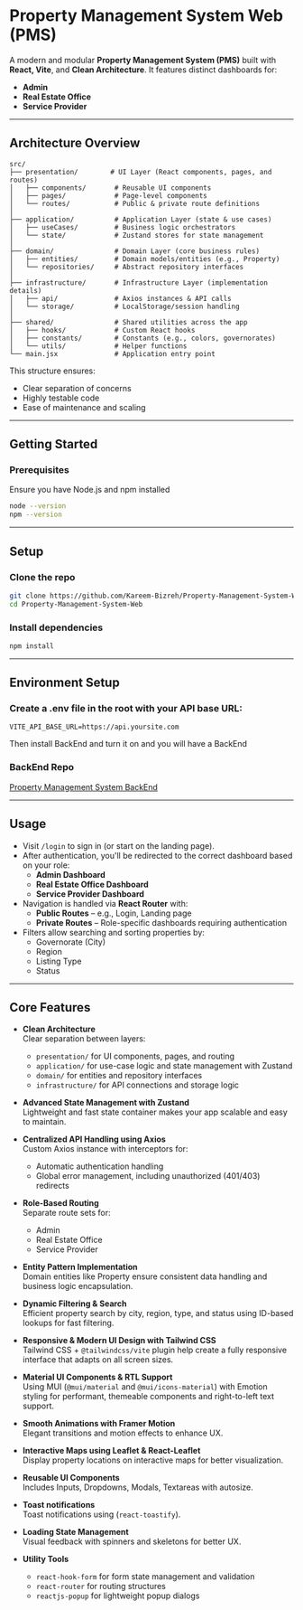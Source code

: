 # Property Management System Web (PMS)

A modern and modular **Property Management System (PMS)** built with **React, Vite**, and **Clean Architecture**. It features distinct dashboards for:
- **Admin**
- **Real Estate Office**
- **Service Provider**

---

##  Architecture Overview
```
src/
├── presentation/        # UI Layer (React components, pages, and routes)
│   ├── components/       # Reusable UI components
│   ├── pages/            # Page-level components
│   └── routes/           # Public & private route definitions
│
├── application/          # Application Layer (state & use cases)
│   ├── useCases/         # Business logic orchestrators
│   └── state/            # Zustand stores for state management
│
├── domain/               # Domain Layer (core business rules)
│   ├── entities/         # Domain models/entities (e.g., Property)
│   └── repositories/     # Abstract repository interfaces
│
├── infrastructure/       # Infrastructure Layer (implementation details)
│   ├── api/              # Axios instances & API calls
│   └── storage/          # LocalStorage/session handling
│
├── shared/               # Shared utilities across the app
│   ├── hooks/            # Custom React hooks
│   ├── constants/        # Constants (e.g., colors, governorates)
│   └── utils/            # Helper functions
└── main.jsx              # Application entry point
```


This structure ensures:
- Clear separation of concerns
- Highly testable code
- Ease of maintenance and scaling

---

##  Getting Started

### Prerequisites
Ensure you have Node.js and npm installed
```bash
node --version
npm --version
```

---
##  Setup
### Clone the repo
```bash
git clone https://github.com/Kareem-Bizreh/Property-Management-System-Web.git
cd Property-Management-System-Web
```

### Install dependencies
```bash
npm install
```

---
##  Environment Setup

### Create a .env file in the root with your API base URL:
```env
VITE_API_BASE_URL=https://api.yoursite.com
```
Then install BackEnd and turn it on and you will have a BackEnd
### BackEnd Repo
[Property Management System BackEnd](https://github.com/OnlyAbdullh/Property-Management-System-BackEnd)


---
##  Usage

- Visit `/login` to sign in (or start on the landing page).
- After authentication, you'll be redirected to the correct dashboard based on your role:
    - **Admin Dashboard**
    - **Real Estate Office Dashboard**
    - **Service Provider Dashboard**
- Navigation is handled via **React Router** with:
    - **Public Routes** – e.g., Login, Landing page
    - **Private Routes** – Role-specific dashboards requiring authentication
- Filters allow searching and sorting properties by:
    - Governorate (City)
    - Region
    - Listing Type
    - Status

---
## Core Features

- **Clean Architecture**  
  Clear separation between layers:
    - `presentation/` for UI components, pages, and routing
    - `application/` for use-case logic and state management with Zustand
    - `domain/` for entities and repository interfaces
    - `infrastructure/` for API connections and storage logic

- **Advanced State Management with Zustand**  
  Lightweight and fast state container makes your app scalable and easy to maintain.

- **Centralized API Handling using Axios**  
  Custom Axios instance with interceptors for:
    - Automatic authentication handling
    - Global error management, including unauthorized (401/403) redirects

- **Role-Based Routing**  
  Separate route sets for:
    - Admin
    - Real Estate Office
    - Service Provider

- **Entity Pattern Implementation**  
  Domain entities like Property ensure consistent data handling and business logic encapsulation.

- **Dynamic Filtering & Search**  
  Efficient property search by city, region, type, and status using ID-based lookups for fast filtering.

- **Responsive & Modern UI Design with Tailwind CSS**  
  Tailwind CSS + `@tailwindcss/vite` plugin help create a fully responsive interface that adapts on all screen sizes.

- **Material UI Components & RTL Support**  
  Using MUI (`@mui/material` and `@mui/icons-material`) with Emotion styling for performant, themeable components and right-to-left text support.

- **Smooth Animations with Framer Motion**  
  Elegant transitions and motion effects to enhance UX.

- **Interactive Maps using Leaflet & React-Leaflet**  
  Display property locations on interactive maps for better visualization.

- **Reusable UI Components**  
  Includes Inputs, Dropdowns, Modals, Textareas with autosize.

- **Toast notifications**  
  Toast notifications using (`react-toastify`).

- **Loading State Management**  
  Visual feedback with spinners and skeletons for better UX.

- **Utility Tools**
    - `react-hook-form` for form state management and validation
    - `react-router` for routing structures
    - `reactjs-popup` for lightweight popup dialogs

